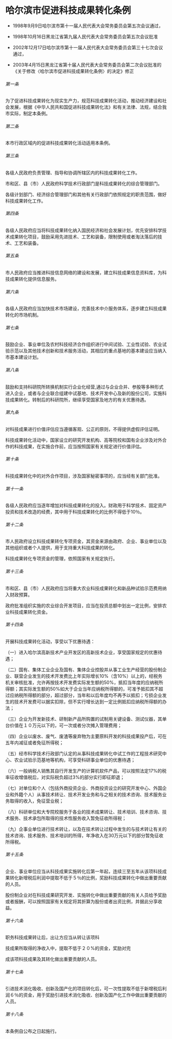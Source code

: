 # 哈尔滨市促进科技成果转化条例

- 1998年9月9日哈尔滨市第十一届人民代表大会常务委员会第五次会议通过，

- 1998年10月16日黑龙江省第九届人民代表大会常务委员会第五次会议批准

- 2002年12月17日哈尔滨市第十一届人民代表大会常务委员会第三十七次会议通过，

- 2003年4月15日黑龙江省第十届人民代表大会常务委员会第二次会议批准的《关于修改〈哈尔滨市促进科技成果转化条例〉的决定》修正

<!-- INFO END -->

###### 第一条

为了促进科技成果转化为现实生产力，规范科技成果转化活动，推动经济建设和社会发展，根据《中华人民共和国促进科技成果转化法》和有关法律、法规，结合我市实际，制定本条例。

###### 第二条

本市行政区域内的促进科技成果转化活动适用本条例。

###### 第三条

各级人民政府负责管理、指导和协调所辖区内的科技成果转化工作。

市和区、县（市）人民政府科学技术行政部门是科技成果转化的综合管理部门。

各级计划部门、经济综合管理部门和其他有关行政部门依照规定的职责范围，做好科技成果转化工作。

###### 第四条

各级人民政府应当将科技成果转化纳入国民经济和社会发展计划，优先安排科学技术成果转化项目，鼓励采用先进技术、工艺和装备，限制使用或者淘汰落后的技术、工艺和装备。

###### 第五条

市人民政府应当推进科技信息网络的建设和发展，建立科技成果信息资料库，为科技成果转化提供信息服务。

###### 第六条

各级人民政府应当加快技术市场建设，完善技术中介服务体系，逐步建立科技成果转化的市场机制。

###### 第七条

鼓励企业、事业单位及农村科技经济合作组织进行中间试验、工业性试验、农业试验示范以及其他技术创新和技术服务活动，其相应的重点基地的基本建设应当纳入市基本建设计划。

###### 第八条

鼓励和支持科研院所转换机制实行企业化经营,通过与企业合并、参股等多种形式进入企业，或者与企业联合组建中试基地、技术开发中心及新的股份公司，实施科技成果转化。转制后的科研院所，继续享受国家及地方的有关优惠待遇。

###### 第九条

对科技成果进行价值评估应当遵循客观、公正的原则，不得提供虚假评估证明。

科技成果转化活动中，国家设立的研究开发机构、高等院校和国有企业涉及对外合作的科技成果，在实施合作前，应当按照国家有关规定进行价值评估。

###### 第十条

科技成果转化中的对外合作项目，涉及国家秘密事项的，应当经有关部门批准。

###### 第十一条

各级人民政府应当逐年增加对科技成果转化的投入。财政用于科学技术、固定资产投资和技术改造的经费，其中用于科技成果转化的比例不得低于10％。

###### 第十二条

市人民政府设立科技成果转化专项资金，其资金来源由政府、企业、事业单位以及其他组织或者个人提供，用于支持重大科技成果的转化。

科技成果转化专项资金的管理，依照国家有关规定执行。

###### 第十三条

市和区、县（市）人民政府应当将重大农业科技成果转化和新品种试验示范费用纳入财政预算。

政府批准组织实施的农业综合开发项目，应当在投资总额中划出一定比例，安排农业科技成果转化资金。

###### 第十四条

开展科技成果转化活动，享受以下优惠待遇：

（一）进入哈尔滨高新技术产业开发区的高新技术企业，享受国家规定的优惠待遇；

（二）国有、集体工业企业及国有、集体企业控股并从事工业生产经营的股份制企业、联营企业发生的技术开发费比上年实际增长10%（含10%）以上的，经税务机关审核批准，允许再按技术开发费实际发生额的50%，抵扣当年度的应纳税所得额；其实际发生额的50%如大于企业当年应纳税所得额的，可准予抵扣其不超过应纳税所得额的部分，超过部分，当年和以后年度均不再予以抵扣；亏损企业发生的技术开发费可以据实扣除，但不实行增长达到一定比例抵扣应纳税所得额的办法；

（三）企业为开发新技术、研制新产品所购置的试制用关键设备、测试仪器，其单台价值在１０万元以下的，可一次或者分次摊入管理费用；

（四）企业以废水、废气、废渣等废弃物为主要原料开发的科技成果投产后，可在五年内减征或者免征所得税；

（五）经市科学技术行政部门认定的从事科技成果转化中试工作的工程技术研究中心、农业试验示范基地等机构，可享受科研事业单位的优惠待遇；

（六）一般纳税人销售其自行开发生产的计算机软件产品，可以按照法定17%的税率征收增值税后，对实际税负超过3%的部分实行即征即退；

（七）对单位和个人（包括外商投资企业、外商投资设立的研究开发中心、外国企业和外籍个人）从事技术转让、技术开发业务和与之相关的技术咨询、技术服务业务取得的收入，免征营业税；

（八）科研单位和大专院校服务于各业的技术成果转让、技术培训、技术咨询、技术服务、技术承包所取得的技术性服务收入暂免征收所得税；

（九）企事业单位进行技术转让，以及在技术转让过程中发生的与技术转让有关的技术咨询、技术服务、技术培训的所得，年净收入在30万元以下的部分暂免征收所得税。

###### 第十五条

企业、事业单位应当从科技成果实施转化后第一年起，连续三至五年从该项科技成果转化新增税后利润中提取不低于５％的比例，奖励科技成果转化中做出重要贡献的人员。

股份制企业对在科技成果研究开发、实施转化中做出重要贡献的有关人员给予奖励或者报酬，可以按照国家有关规定将其折算为股份或者出资比例，并据此分享收益。

###### 第十六条

职务科技成果转让后，出让方应当从转让该项科

技成果所取得的净收入中，提取不低于２０%的资金，奖励对完

成该项科技成果及其转化做出重要贡献的人员。

###### 第十七条

引进技术消化吸收、创新及国产化的项目转化后，可一次性提取不低于新增税后利润６％的资金，用于奖励引进技术消化吸收、创新及国产化工作中做出重要贡献的人员。

###### 第十八条

本条例自公布之日起施行。
